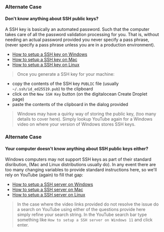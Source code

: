 ### Alternate Case
#### Don't know anything about SSH public keys?
A SSH key is basically an automated password. Such that the computer takes care of all the password validation processing for you. That is, without needing an actual password provided you never specify a pass phrase, (never specify a pass phrase unless you are in a production environment).
- [How to setup a SSH key on Windows](https://www.youtube.com/watch?v=oAbYL3bktMA)
- [How to setup a SSH key on Mac](https://www.youtube.com/watch?v=a6tbQRNyfss)
- [How to setup a SSH key on Linux](https://www.youtube.com/watch?v=eUwOlc9HfZs)
> Once you generate a SSH key for your machine:
- copy the contents of the SSH key `PUBLIC` file (usually `~/.ssh/id_ed25519.pub`) to the clipboard
- click on the `New SSH Key` button (on the digitalocean Create Droplet page)
- paste the contents of the clipboard in the dialog provided
> Windows may have a quirky way of storing the public key, (too many details to cover here). Simply lookup YouTube again for a Windows video on where your version of Windows stores SSH keys.

### Alternate Case
#### Your computer doesn't know anything about SSH public keys either?
Windows computers may not support SSH keys as part of their standard disribution, (Mac and Linux distributions usually do). In any event there are too many changing variables to provide standard instructions here, so we'll rely on YouTube (again) to fill that gap:
- [How to setup a SSH server on Windows](https://www.youtube.com/watch?v=KLN2bY0dTtQ)
- [How to setup a SSH server on Mac](https://www.youtube.com/watch?v=h8zq6rGjSKA)
- [How to setup a SSH server on Linux](https://www.youtube.com/watch?v=Wlmne44M6fQ)
> In the case where the video links provided do not resolve the issue do a search on YouTube using either of the questions provide here simply refine your search string. In the YouTube search bar type something like `How to setup a SSH server on Windows 11` and click enter.



